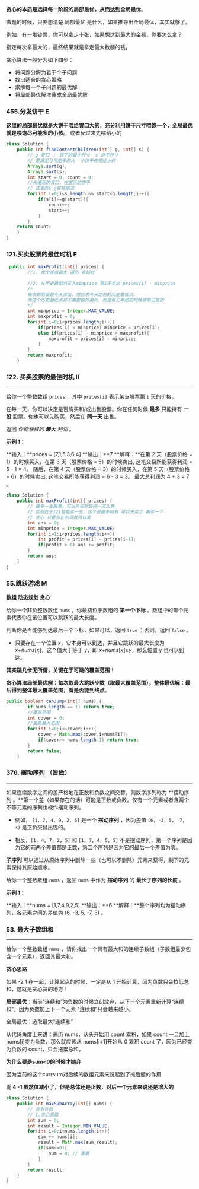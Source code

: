 **贪心的本质是选择每一阶段的局部最优，从而达到全局最优**。

做题的时候，只要想清楚 局部最优 是什么，如果推导出全局最优，其实就够了。

例如，有一堆钞票，你可以拿走十张，如果想达到最大的金额，你要怎么拿？

指定每次拿最大的，最终结果就是拿走最大数额的钱。

贪心算法一般分为如下四步：

- 将问题分解为若干个子问题
- 找出适合的贪心策略
- 求解每一个子问题的最优解
- 将局部最优解堆叠成全局最优解





### 455.分发饼干 E

**这里的局部最优就是大饼干喂给胃口大的，充分利用饼干尺寸喂饱一个，全局最优就是喂饱尽可能多的小孩**。   或者反过来先喂给小的

```java
class Solution {
    public int findContentChildren(int[] g, int[] s) {
        // g 胃口 ： 饼干的最小尺寸  s 饼干尺寸
        // 要满足尽可能多的人  小饼干先喂给小的
        Arrays.sort(g);
        Arrays.sort(s);
        int start = 0, count = 0;
        //先遍历的胃口，在遍历的饼干
        // 这里的s g容易搞混
        for(int i=0;i<s.length && start<g.length;i++){
            if(s[i]>=g[start]){
                count++;
                start++;
            }
        }
    return count;
    }
}
```



### 121.买卖股票的最佳时机 E

```java
 public int maxProfit(int[] prices) {
        //1. 找出差值最大 遍历 会超时
        
        //2. 在历史最低点买入minprice 第i天卖出 prices[i] - minprice
        /*
        每次都假设是今天卖出，然后求今天之前的历史最低点。
        而这个历史最低点并不需要额外遍历，而是每天考虑的时候顺带记录的
        */
        int minprice = Integer.MAX_VALUE;
        int maxprofit = 0;
        for(int i=0;i<prices.length;i++){
            if(prices[i] < minprice) minprice = prices[i];
            else if(prices[i] - minprice > maxprofit){
                maxprofit = prices[i] - minprice;
            }
        }
        return maxprofit;
    }
```



### 122\. 买卖股票的最佳时机 II
------------------

给你一个整数数组 `prices` ，其中 `prices[i]` 表示某支股票第 `i` 天的价格。

在每一天，你可以决定是否购买和/或出售股票。你在任何时候 **最多** 只能持有 **一股** 股票。你也可以先购买，然后在 **同一天** 出售。

返回 _你能获得的 **最大** 利润_ 。

**示例 1：**

**输入：**prices = \[7,1,5,3,6,4\]
**输出：**7
**解释：**在第 2 天（股票价格 = 1）的时候买入，在第 3 天（股票价格 = 5）的时候卖出, 这笔交易所能获得利润 = 5 - 1 = 4。
随后，在第 4 天（股票价格 = 3）的时候买入，在第 5 天（股票价格 = 6）的时候卖出, 这笔交易所能获得利润 = 6 - 3 = 3。
最大总利润为 4 + 3 = 7 。



```java
class Solution {
    public int maxProfit(int[] prices) {
        // 最多一支股票，可以先买然后同一天出售
        // 区别在于121智能买一支，这个是最多持有 可以先卖了 再买一个
        // 贪心 只要有正利润就可以卖
        int ans = 0;
        int minprice = Integer.MAX_VALUE;
        for(int i=1;i<prices.length;i++){
            int profit = prices[i] - prices[i-1];
            if(profit > 0) ans += profit;
        }
        return ans;
    }
}
```





### 55.跳跃游戏 M

**数组 动态规划 贪心**

给你一个非负整数数组 `nums` ，你最初位于数组的 **第一个下标** 。数组中的每个元素代表你在该位置可以跳跃的最大长度。

判断你是否能够到达最后一个下标，如果可以，返回 `true` ；否则，返回 `false` 。



- 只要存在一个位置 *x*，它本身可以到达，并且它跳跃的最大长度为 *x*+*nums*[*x*]，这个值大于等于 *y*，即 *x*+*nums*[*x*]≥*y*，那么位置 *y* 也可以到达。

**其实跳几步无所谓，关键在于可跳的覆盖范围！**

**贪心算法局部最优解：每次取最大跳跃步数（取最大覆盖范围），整体最优解：最后得到整体最大覆盖范围，看是否能到终点**。

```java
public boolean canJump(int[] nums) {
        if(nums.length == 1) return true;
        //覆盖范围
        int cover = 0;
        //更新最大范围
        for(int i=0;i<=cover;i++){
            cover = Math.max(cover,i+nums[i]);
            if(cover>= nums.length-1) return true;
        }
        return false;
    }
```









### 376. 摆动序列  （暂做）
----------

如果连续数字之间的差严格地在正数和负数之间交替，则数字序列称为 **摆动序列 。**第一个差（如果存在的话）可能是正数或负数。仅有一个元素或者含两个不等元素的序列也视作摆动序列。

*   例如， `[1, 7, 4, 9, 2, 5]` 是一个 **摆动序列** ，因为差值 `(6, -3, 5, -7, 3)` 是正负交替出现的。
    
*   相反，`[1, 4, 7, 2, 5]` 和 `[1, 7, 4, 5, 5]` 不是摆动序列，第一个序列是因为它的前两个差值都是正数，第二个序列是因为它的最后一个差值为零。

**子序列** 可以通过从原始序列中删除一些（也可以不删除）元素来获得，剩下的元素保持其原始顺序。

给你一个整数数组 `nums` ，返回 `nums` 中作为 **摆动序列** 的 **最长子序列的长度** 。

**示例 1：**

**输入：**nums = \[1,7,4,9,2,5\]
**输出：**6
**解释：**整个序列均为摆动序列，各元素之间的差值为 (6, -3, 5, -7, 3) 。







### 53\. 最大子数组和
-----------

给你一个整数数组 `nums` ，请你找出一个具有最大和的连续子数组（子数组最少包含一个元素），返回其最大和。



**贪心思路**

如果 -2 1 在一起，计算起点的时候，一定是从 1 开始计算，因为负数只会拉低总和，这就是贪心贪的地方！

**局部最优**：当前“连续和”为负数的时候立刻放弃，从下一个元素重新计算“连续和”，因为负数加上下一个元素 “连续和”只会越来越小。

全局最优：选取最大“连续和”

从代码角度上来讲：遍历 nums，从头开始用 count 累积，如果 count 一旦加上 nums[i]变为负数，那么就应该从 nums[i+1]开始从 0 累积 count 了，因为已经变为负数的 count，只会拖累总和。



**为什么要是sum<0的时候才抛弃**

因为当前的这个currsum对后续的数组元素来说起到了拖后腿的作用

**而 4 -1 虽然值减小了，但是总体还是正数，对后一个元素来说还是增大的**

```java
class Solution {
    public int maxSubArray(int[] nums) {
        // 会有负数
        // 1.贪心思路
        int sum = 0;
        int result = Integer.MIN_VALUE;
        for(int i=0;i<nums.length;i++){
            sum += nums[i];
            result = Math.max(sum,result);
            if(sum<=0){
                sum = 0; // 重置
            }
        }
        return result;
    }
}
```

